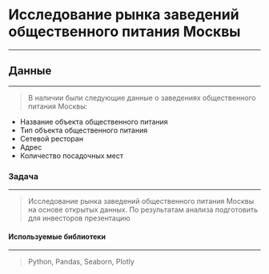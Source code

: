 # **Исследование рынка заведений общественного питания Москвы**
---
## Данные
---
> В наличии были следующие данные о заведениях общественного питания Москвы:
* Название объекта общественного питания
* Тип объекта общественного питания
* Сетевой ресторан
* Адрес
* Количество посадочных мест
### Задача
---
> Исследование рынка заведений общественного питания Москвы на основе открытых данных. По результатам анализа подготовить для инвесторов презентацию
#### Используемые библиотеки
---
> Python, Pandas, Seaborn, Plotly





